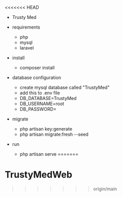 <<<<<<< HEAD
* Trusty Med

* requirements
    * php
    * mysql
    * laravel

* install 
    * composer install

* database configuration
    * create mysql database called "TrustyMed"
    * add this to .env file
    * DB_DATABASE=TrustyMed
    * DB_USERNAME=root
    * DB_PASSWORD=

* migrate
    * php artisan key:generate
    * php artisan migrate:fresh --seed

* run
    * php artisan serve
=======
# TrustyMedWeb
>>>>>>> origin/main
